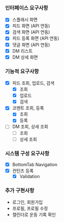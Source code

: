 ### 인터페이스 요구사항

- [x]  스플래시 화면
- [x]  피드 화면 (API 연동)
- [x]  검색 화면 (API 연동)
- [x]  피드 등록 화면 (API 연동)
- [x]  댓글 화면 (API 연동)
- [x]  DM 리스트
- [x]  DM 상세 화면

### 기능적 요구사항

- [x]  피드 조회, 업로드, 검색
    - [x]  조회
    - [x]  업로드
    - [x]  검색
- [x]  코멘트 조회, 등록
    - [x]  조회
    - [x]  등록
- [ ]  DM 조회, 상세 조회
    - [ ]  조회
    - [ ]  상세 조회

### 시스템 구성 요구사항

- [x]  BottomTab Navigation
- [x]  컨턴츠 등록
    - [x]  Validation

### 추가 구현사항

- 로그인, 회원가입
- 프로필, 프로필 수정
- 캘린더로 운동 기록 확인
